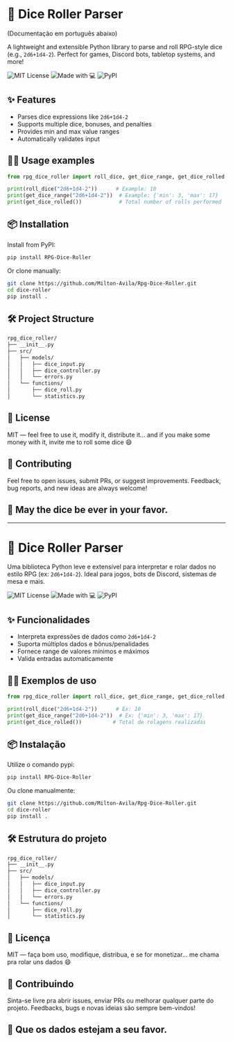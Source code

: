 # 🎲 Dice Roller Parser
(Documentação em português abaixo)

A lightweight and extensible Python library to parse and roll RPG-style dice (e.g., `2d6+1d4-2`). Perfect for games, Discord bots, tabletop systems, and more!

![MIT License](https://img.shields.io/badge/license-MIT-green)
![Made with 💻](https://img.shields.io/badge/made%20with-python-blue)
![PyPI](https://img.shields.io/pypi/v/RPG-Dice-Roller)

## ✨ Features

- Parses dice expressions like `2d6+1d4-2`
- Supports multiple dice, bonuses, and penalties
- Provides min and max value ranges
- Automatically validates input

## 🧙‍♂️ Usage examples

```python
from rpg_dice_roller import roll_dice, get_dice_range, get_dice_rolled

print(roll_dice("2d6+1d4-2"))      # Example: 10
print(get_dice_range("2d6+1d4-2"))  # Example: {'min': 3, 'max': 17}
print(get_dice_rolled())            # Total number of rolls performed

```

## 📦 Installation

Install from PyPI:

```bash
pip install RPG-Dice-Roller

```

Or clone manually:

```bash
git clone https://github.com/Milton-Avila/Rpg-Dice-Roller.git
cd dice-roller
pip install .

```

## 🛠 Project Structure

```bash
rpg_dice_roller/
├── __init__.py
├── src/
│   ├── models/
│   │   ├── dice_input.py
│   │   ├── dice_controller.py
│   │   └── errors.py
│   └── functions/
│       ├── dice_roll.py
│       └── statistics.py

```

## 📜 License

MIT — feel free to use it, modify it, distribute it... and if you make some money with it, invite me to roll some dice 😄

## 💌 Contributing

Feel free to open issues, submit PRs, or suggest improvements. Feedback, bug reports, and new ideas are always welcome!

## 🎲 May the dice be ever in your favor.
---
# 🎲 Dice Roller Parser

Uma biblioteca Python leve e extensível para interpretar e rolar dados no estilo RPG (ex: `2d6+1d4-2`). Ideal para jogos, bots de Discord, sistemas de mesa e mais.

![MIT License](https://img.shields.io/badge/license-MIT-green)
![Made with 💻](https://img.shields.io/badge/made%20with-python-blue)
![PyPI](https://img.shields.io/pypi/v/RPG-Dice-Roller)

## ✨ Funcionalidades

- Interpreta expressões de dados como `2d6+1d4-2`
- Suporta múltiplos dados e bônus/penalidades
- Fornece range de valores mínimos e máximos
- Valida entradas automaticamente

## 🧙‍♂️ Exemplos de uso

```python
from rpg_dice_roller import roll_dice, get_dice_range, get_dice_rolled

print(roll_dice("2d6+1d4-2"))      # Ex: 10
print(get_dice_range("2d6+1d4-2"))  # Ex: {'min': 3, 'max': 17}
print(get_dice_rolled())          # Total de rolagens realizadas
```

## 📦 Instalação
Utilize o comando pypi:

```bash
pip install RPG-Dice-Roller
```

Ou clone manualmente:

```bash
git clone https://github.com/Milton-Avila/Rpg-Dice-Roller.git
cd dice-roller
pip install .
```

## 🛠 Estrutura do projeto

```bash
rpg_dice_roller/
├── __init__.py
├── src/
│   ├── models/
│   │   ├── dice_input.py
│   │   ├── dice_controller.py
│   │   └── errors.py
│   └── functions/
│       ├── dice_roll.py
│       └── statistics.py
```

## 📜 Licença

MIT — faça bom uso, modifique, distribua, e se for monetizar... me chama pra rolar uns dados 😄

## 💌 Contribuindo

Sinta-se livre pra abrir issues, enviar PRs ou melhorar qualquer parte do projeto. Feedbacks, bugs e novas ideias são sempre bem-vindos!

## 🎲 Que os dados estejam a seu favor.
